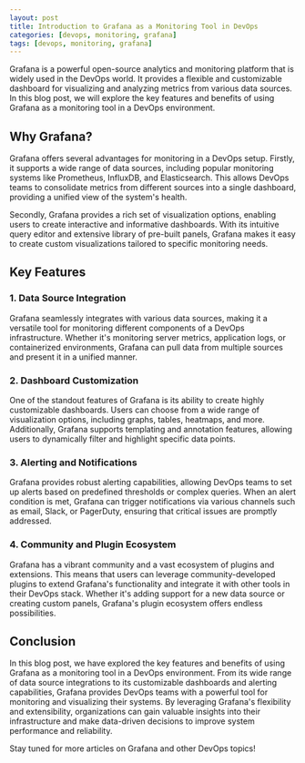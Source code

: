 ```yaml
---
layout: post
title: Introduction to Grafana as a Monitoring Tool in DevOps
categories: [devops, monitoring, grafana]
tags: [devops, monitoring, grafana]
---
```


Grafana is a powerful open-source analytics and monitoring platform that is widely used in the DevOps world. It provides a flexible and customizable dashboard for visualizing and analyzing metrics from various data sources. In this blog post, we will explore the key features and benefits of using Grafana as a monitoring tool in a DevOps environment.

## Why Grafana?

Grafana offers several advantages for monitoring in a DevOps setup. Firstly, it supports a wide range of data sources, including popular monitoring systems like Prometheus, InfluxDB, and Elasticsearch. This allows DevOps teams to consolidate metrics from different sources into a single dashboard, providing a unified view of the system's health.

Secondly, Grafana provides a rich set of visualization options, enabling users to create interactive and informative dashboards. With its intuitive query editor and extensive library of pre-built panels, Grafana makes it easy to create custom visualizations tailored to specific monitoring needs.

## Key Features

### 1. Data Source Integration

Grafana seamlessly integrates with various data sources, making it a versatile tool for monitoring different components of a DevOps infrastructure. Whether it's monitoring server metrics, application logs, or containerized environments, Grafana can pull data from multiple sources and present it in a unified manner.

### 2. Dashboard Customization

One of the standout features of Grafana is its ability to create highly customizable dashboards. Users can choose from a wide range of visualization options, including graphs, tables, heatmaps, and more. Additionally, Grafana supports templating and annotation features, allowing users to dynamically filter and highlight specific data points.

### 3. Alerting and Notifications

Grafana provides robust alerting capabilities, allowing DevOps teams to set up alerts based on predefined thresholds or complex queries. When an alert condition is met, Grafana can trigger notifications via various channels such as email, Slack, or PagerDuty, ensuring that critical issues are promptly addressed.

### 4. Community and Plugin Ecosystem

Grafana has a vibrant community and a vast ecosystem of plugins and extensions. This means that users can leverage community-developed plugins to extend Grafana's functionality and integrate it with other tools in their DevOps stack. Whether it's adding support for a new data source or creating custom panels, Grafana's plugin ecosystem offers endless possibilities.

## Conclusion

In this blog post, we have explored the key features and benefits of using Grafana as a monitoring tool in a DevOps environment. From its wide range of data source integrations to its customizable dashboards and alerting capabilities, Grafana provides DevOps teams with a powerful tool for monitoring and visualizing their systems. By leveraging Grafana's flexibility and extensibility, organizations can gain valuable insights into their infrastructure and make data-driven decisions to improve system performance and reliability.

Stay tuned for more articles on Grafana and other DevOps topics!